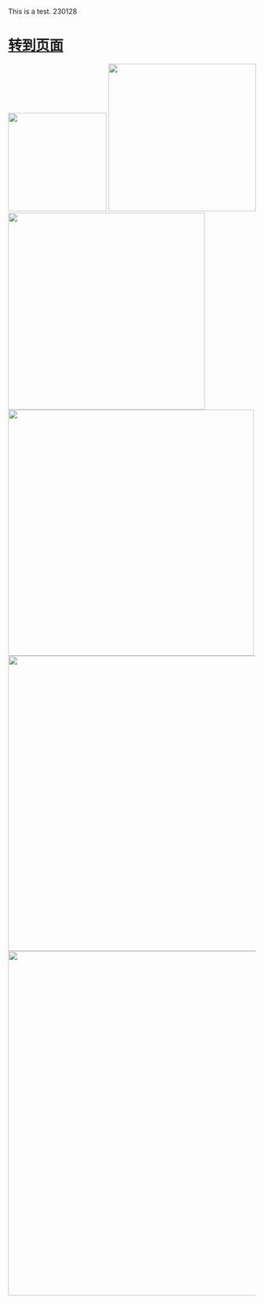 This is a test.  230128

# [转到页面](https://nccchurch.github.io/test/)



<img src="https://i.postimg.cc/htPxYzkK/test1.png" alt="" width="200"/>
<img src="https://i.postimg.cc/RFjL5ScX/test2.jpg" alt="" width="300"/>
<img src="https://i.postimg.cc/3RD2ZsPp/test3.jpg" alt="" width="400"/>
<img src="https://i.postimg.cc/J0NJfb7z/test4.jpg" alt="" width="500"/>
<img src="https://i.postimg.cc/W3RdshHF/test5.png" alt="" width="600"/>
<img src="https://i.postimg.cc/tJQWvrjc/test6.jpg" alt="" width="700"/>
